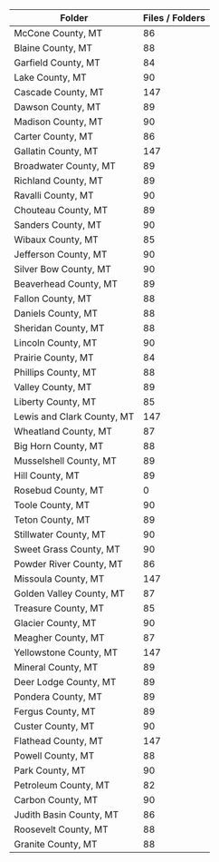 | Folder                     |   Files / Folders |
|----------------------------|-------------------|
| McCone County, MT          |                86 |
| Blaine County, MT          |                88 |
| Garfield County, MT        |                84 |
| Lake County, MT            |                90 |
| Cascade County, MT         |               147 |
| Dawson County, MT          |                89 |
| Madison County, MT         |                90 |
| Carter County, MT          |                86 |
| Gallatin County, MT        |               147 |
| Broadwater County, MT      |                89 |
| Richland County, MT        |                89 |
| Ravalli County, MT         |                90 |
| Chouteau County, MT        |                89 |
| Sanders County, MT         |                90 |
| Wibaux County, MT          |                85 |
| Jefferson County, MT       |                90 |
| Silver Bow County, MT      |                90 |
| Beaverhead County, MT      |                89 |
| Fallon County, MT          |                88 |
| Daniels County, MT         |                88 |
| Sheridan County, MT        |                88 |
| Lincoln County, MT         |                90 |
| Prairie County, MT         |                84 |
| Phillips County, MT        |                88 |
| Valley County, MT          |                89 |
| Liberty County, MT         |                85 |
| Lewis and Clark County, MT |               147 |
| Wheatland County, MT       |                87 |
| Big Horn County, MT        |                88 |
| Musselshell County, MT     |                89 |
| Hill County, MT            |                89 |
| Rosebud County, MT         |                 0 |
| Toole County, MT           |                90 |
| Teton County, MT           |                89 |
| Stillwater County, MT      |                90 |
| Sweet Grass County, MT     |                90 |
| Powder River County, MT    |                86 |
| Missoula County, MT        |               147 |
| Golden Valley County, MT   |                87 |
| Treasure County, MT        |                85 |
| Glacier County, MT         |                90 |
| Meagher County, MT         |                87 |
| Yellowstone County, MT     |               147 |
| Mineral County, MT         |                89 |
| Deer Lodge County, MT      |                89 |
| Pondera County, MT         |                89 |
| Fergus County, MT          |                89 |
| Custer County, MT          |                90 |
| Flathead County, MT        |               147 |
| Powell County, MT          |                88 |
| Park County, MT            |                90 |
| Petroleum County, MT       |                82 |
| Carbon County, MT          |                90 |
| Judith Basin County, MT    |                86 |
| Roosevelt County, MT       |                88 |
| Granite County, MT         |                88 |